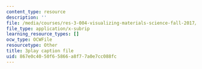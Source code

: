```yaml
---
content_type: resource
description: ''
file: /media/courses/res-3-004-visualizing-materials-science-fall-2017/867e0c4050f65866a8f77a0e7cc088fc_80hnG8EH5tA.vtt
file_type: application/x-subrip
learning_resource_types: []
ocw_type: OCWFile
resourcetype: Other
title: 3play caption file
uid: 867e0c40-50f6-5866-a8f7-7a0e7cc088fc
---
```


